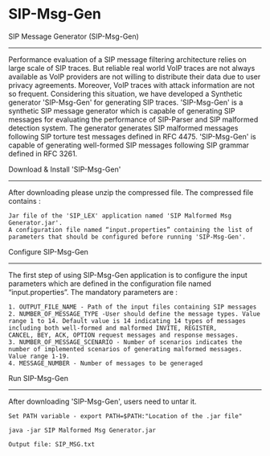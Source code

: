 # SIP-Msg-Gen


SIP Message Generator (SIP-Msg-Gen)
_____________________________________________
Performance evaluation of a SIP message filtering architecture relies on large scale of SIP traces. But reliable real world VoIP traces are not always available as VoIP providers are not willing to distribute their data due to user privacy agreements. Moreover, VoIP traces with attack information are not so frequent. Considering this situation, we have developed a Synthetic generator 'SIP-Msg-Gen' for generating SIP traces. 'SIP-Msg-Gen' is a synthetic SIP message generator which is capable of generating SIP messages for evaluating the performance of SIP-Parser and SIP malformed detection system. The generator generates SIP malformed messages following SIP torture test messages defined in RFC 4475. 'SIP-Msg-Gen' is capable of generating well-formed SIP messages following SIP grammar defined in RFC 3261.

Download & Install 'SIP-Msg-Gen'
___________________________________________

After downloading please unzip the compressed file. The compressed file contains :

    Jar file of the 'SIP_LEX' application named 'SIP Malformed Msg Generator.jar'.
    A configuration file named “input.properties” containing the list of parameters that should be configured before running 'SIP-Msg-Gen'.

Configure SIP-Msg-Gen
_________________________________
The first step of using SIP-Msg-Gen application is to configure the input parameters which are defined in the configuration file named “input.properties”. The mandatory parameters are :

    1. OUTPUT_FILE_NAME - Path of the input files containing SIP messages
    2. NUMBER_OF_MESSAGE_TYPE -User should define the message types. Value range 1 to 14. Default value is 14 indicating 14 types of messages including both well-formed and malformed INVITE, REGISTER, 	    CANCEL, BEY, ACK, OPTION request messages and response messages.
    3. NUMBER_OF_MESSAGE_SCENARIO - Number of scenarios indicates the number of implemented scenarios of generating malformed messages. Value range 1-19.
    4. MESSAGE_NUMBER - Number of messages to be generaged

Run SIP-Msg-Gen
____________________________
After downloading 'SIP-Msg-Gen', users need to untar it.

    Set PATH variable - export PATH=$PATH:"Location of the .jar file"

    java -jar SIP Malformed Msg Generator.jar

    Output file: SIP_MSG.txt

